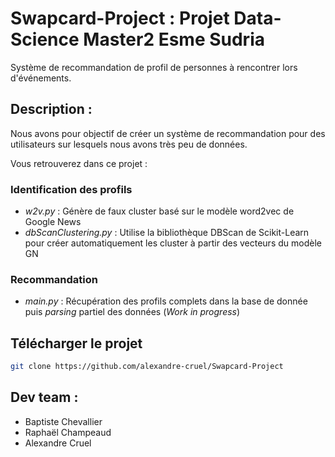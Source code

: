 # Swapcard-Project : Projet Data-Science Master2 Esme Sudria

Système de recommandation de profil de personnes à rencontrer lors d'événements.

## Description : 

Nous avons pour objectif de créer un système de recommandation pour des utilisateurs sur lesquels nous avons très peu de données. 

Vous retrouverez dans ce projet : 

### Identification des profils 
- _w2v.py_ : Génère de faux cluster basé sur le modèle word2vec de Google News
- _dbScanClustering.py_ : Utilise la bibliothèque DBScan de Scikit-Learn pour créer automatiquement les cluster à partir des vecteurs du modèle GN
### Recommandation
- _main.py_ : Récupération des profils complets dans la base de donnée puis _parsing_ partiel des données (*Work in progress*)


## Télécharger le projet
```bash
git clone https://github.com/alexandre-cruel/Swapcard-Project 
```

## Dev team :  
* Baptiste Chevallier  
* Raphaël Champeaud  
* Alexandre Cruel  


